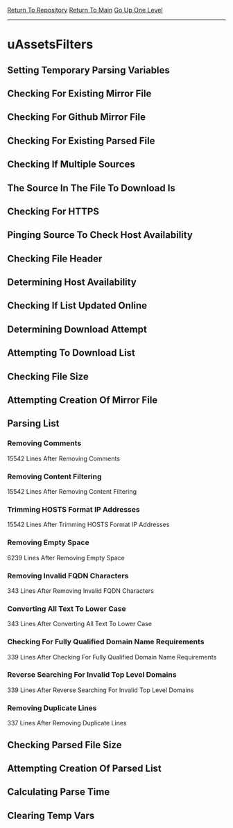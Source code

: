 [Return To Repository](https://github.com/deathbybandaid/piholeparser/)
[Return To Main](https://github.com/deathbybandaid/piholeparser/blob/master/RecentRunLogs/Mainlog.md)
[Go Up One Level](https://github.com/deathbybandaid/piholeparser/blob/master/RecentRunLogs/TopLevelScripts/30-Processing-External-Blacklists.md)
____________________________________
# uAssetsFilters
## Setting Temporary Parsing Variables
## Checking For Existing Mirror File
## Checking For Github Mirror File
## Checking For Existing Parsed File
## Checking If Multiple Sources
## The Source In The File To Download Is
## Checking For HTTPS
## Pinging Source To Check Host Availability
## Checking File Header
## Determining Host Availability
## Checking If List Updated Online
## Determining Download Attempt
## Attempting To Download List
## Checking File Size
## Attempting Creation Of Mirror File
## Parsing List
### Removing Comments
15542 Lines After Removing Comments
### Removing Content Filtering
15542 Lines After Removing Content Filtering
### Trimming HOSTS Format IP Addresses
15542 Lines After Trimming HOSTS Format IP Addresses
### Removing Empty Space
6239 Lines After Removing Empty Space
### Removing Invalid FQDN Characters
343 Lines After Removing Invalid FQDN Characters
### Converting All Text To Lower Case
343 Lines After Converting All Text To Lower Case
### Checking For Fully Qualified Domain Name Requirements
339 Lines After Checking For Fully Qualified Domain Name Requirements
### Reverse Searching For Invalid Top Level Domains
339 Lines After Reverse Searching For Invalid Top Level Domains
### Removing Duplicate Lines
337 Lines After Removing Duplicate Lines
## Checking Parsed File Size
## Attempting Creation Of Parsed List
## Calculating Parse Time
## Clearing Temp Vars
